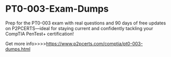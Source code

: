 # PT0-003-Exam-Dumps
Prep for the PT0-003 exam with real questions and 90 days of free updates on P2PCERTS—ideal for staying current and confidently tackling your CompTIA PenTest+ certification!

Get more info>>>>https://www.p2pcerts.com/comptia/pt0-003-dumps.html
